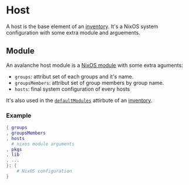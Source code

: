 # Host

A host is the base element of an [inventory](./inventory.md). It's a NixOS
system configuration with some extra module and arguements.

## Module

An avalanche host module is a [NixOS module](https://wiki.nixos.org/wiki/NixOS_modules)
with some extra aguments:

- `groups`: attribut set of each groups and it's name.
- `groupsMembers`: attribut set of group members by group name.
- `hosts`: final system configuration of every hosts

It's also used in the [`defaultModules`](./inventory.md#definition) attirbute of
an [inventory](./inventory.md).

### Example

```nix
{ groups
, groupsMembers
, hosts
  # nixos module arguments
, pkgs
, lib
, ...
}: {
    # NixOS configuration
}
```

